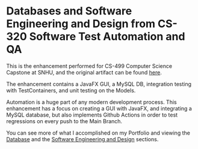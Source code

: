# Databases and Software Engineering and Design from CS-320 Software Test Automation and QA

This is the enhancement performed for CS-499 Computer Science Capstone at SNHU, and the original artifact can be found [here](./Original).

The enhancement contains a JavaFX GUI, a MySQL DB, integration testing with TestContainers, and unit testing on the Models.

Automation is a huge part of any modern development process. This enhancement has a focus on creating a GUI with JavaFX, and integrating a MySQL database, but also implements Github Actions in order to test regressions on every push to the Main Branch. 

You can see more of what I accomplished on my Portfolio and viewing the [Database](https://samwalts.github.io/#databases) and the [Software Engineering and Design](https://samwalts.github.io/#software-engineering-and-design) sections.
